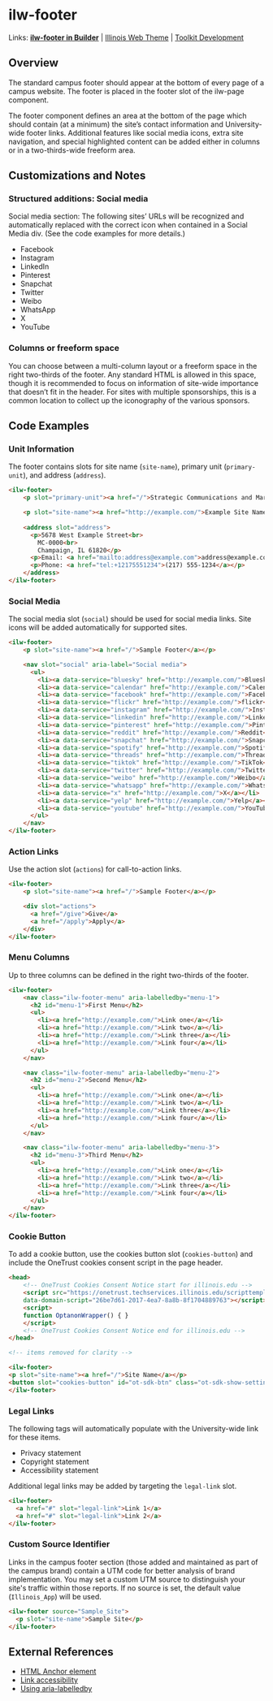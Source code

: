 # ilw-footer

Links: **[ilw-footer in Builder](https://builder3.toolkit.illinois.edu/component/ilw-footer/index.html)** |
[Illinois Web Theme](https://webtheme.illinois.edu/) |
[Toolkit Development](https://github.com/web-illinois/toolkit-management)

## Overview

The standard campus footer should appear at the bottom of every page of a campus website. The footer is placed in the footer slot of the ilw-page component.

The footer component defines an area at the bottom of the page which should contain (at a minimum) the site’s contact information and University-wide footer links. Additional features like social media icons, extra site navigation, and special highlighted content can be added either in columns or in a two-thirds-wide freeform area.

## Customizations and Notes

### Structured additions: Social media

Social media section: The following sites’ URLs will be recognized and automatically replaced with the correct icon when contained in a Social Media div. (See the code examples for more details.)

- Facebook
- Instagram
- LinkedIn
- Pinterest
- Snapchat
- Twitter
- Weibo
- WhatsApp
- X
- YouTube

### Columns or freeform space

You can choose between a multi-column layout or a freeform space in the right two-thirds of the footer.
Any standard HTML is allowed in this space, though it is recommended to focus on information of site-wide importance that doesn’t fit in the header.
For sites with multiple sponsorships, this is a common location to collect up the iconography of the various sponsors.

## Code Examples

### Unit Information

The footer contains slots for site name (`site-name`), primary unit (`primary-unit`), and address (`address`).

```html
<ilw-footer>
    <p slot="primary-unit"><a href="/">Strategic Communications and Marketing</a></p>

    <p slot="site-name"><a href="http://example.com/">Example Site Name</a></p>
    
    <address slot="address">
      <p>5678 West Example Street<br>
        MC-0000<br>
        Champaign, IL 61820</p>
      <p>Email: <a href="mailto:address@example.com">address@example.com</a></p>
      <p>Phone: <a href="tel:+12175551234">(217) 555-1234</a></p>
    </address>
</ilw-footer>
```

### Social Media

The social media slot (`social`) should be used for social media links. Site icons will be added automatically for supported sites.

```html
<ilw-footer>
    <p slot="site-name"><a href="/">Sample Footer</a></p>

    <nav slot="social" aria-label="Social media">
      <ul>
        <li><a data-service="bluesky" href="http://example.com/">Bluesky</a></li>
        <li><a data-service="calendar" href="http://example.com/">Calendar</a></li>
        <li><a data-service="facebook" href="http://example.com/">Facebook</a></li>
        <li><a data-service="flickr" href="http://example.com/">flickr</a></li>
        <li><a data-service="instagram" href="http://example.com/">Instagram</a></li>
        <li><a data-service="linkedin" href="http://example.com/">LinkedIn</a></li>
        <li><a data-service="pinterest" href="http://example.com/">Pinterest</a></li>
        <li><a data-service="reddit" href="http://example.com/">Reddit</a></li>
        <li><a data-service="snapchat" href="http://example.com/">Snapchat</a></li>
        <li><a data-service="spotify" href="http://example.com/">Spotify</a></li>
        <li><a data-service="threads" href="http://example.com/">Threads</a></li>
        <li><a data-service="tiktok" href="http://example.com/">TikTok</a></li>
        <li><a data-service="twitter" href="http://example.com/">Twitter</a></li>
        <li><a data-service="weibo" href="http://example.com/">Weibo</a></li>
        <li><a data-service="whatsapp" href="http://example.com/">WhatsApp</a></li>
        <li><a data-service="x" href="http://example.com/">X</a></li>
        <li><a data-service="yelp" href="http://example.com/">Yelp</a></li>
        <li><a data-service="youtube" href="http://example.com/">YouTube</a></li>
      </ul>
    </nav>
</ilw-footer>
```

### Action Links

Use the action slot (`actions`) for call-to-action links.

```html
<ilw-footer>
    <p slot="site-name"><a href="/">Sample Footer</a></p>

    <div slot="actions">
      <a href="/give">Give</a>
      <a href="/apply">Apply</a>
    </div>
</ilw-footer>
```

### Menu Columns

Up to three columns can be defined in the right two-thirds of the footer.

```html
<ilw-footer>
    <nav class="ilw-footer-menu" aria-labelledby="menu-1">
      <h2 id="menu-1">First Menu</h2>
      <ul>
        <li><a href="http://example.com/">Link one</a></li>
        <li><a href="http://example.com/">Link two</a></li>
        <li><a href="http://example.com/">Link three</a></li>
        <li><a href="http://example.com/">Link four</a></li>
      </ul>
    </nav>

    <nav class="ilw-footer-menu" aria-labelledby="menu-2">
      <h2 id="menu-2">Second Menu</h2>
      <ul>
        <li><a href="http://example.com/">Link one</a></li>
        <li><a href="http://example.com/">Link two</a></li>
        <li><a href="http://example.com/">Link three</a></li>
        <li><a href="http://example.com/">Link four</a></li>
      </ul>
    </nav>

    <nav class="ilw-footer-menu" aria-labelledby="menu-3">
      <h2 id="menu-3">Third Menu</h2>
      <ul>
        <li><a href="http://example.com/">Link one</a></li>
        <li><a href="http://example.com/">Link two</a></li>
        <li><a href="http://example.com/">Link three</a></li>
        <li><a href="http://example.com/">Link four</a></li>
      </ul>
    </nav>
</ilw-footer>
```

### Cookie Button

To add a cookie button, use the cookies button slot (`cookies-button`) and include the OneTrust cookies consent script in the page header.

```html
<head>
    <!-- OneTrust Cookies Consent Notice start for illinois.edu -->
    <script src="https://onetrust.techservices.illinois.edu/scripttemplates/otSDKStub.js" id="onetrust-js"
    data-domain-script="26be7d61-2017-4ea7-8a8b-8f1704889763"></script>
    <script>
    function OptanonWrapper() { }
    </script>
    <!-- OneTrust Cookies Consent Notice end for illinois.edu -->
</head>

<!-- items removed for clarity -->

<ilw-footer>
<p slot="site-name"><a href="/">Site Name</a></p>
<button slot="cookies-button" id="ot-sdk-btn" class="ot-sdk-show-settings">About Cookies</button>
</ilw-footer>
```

### Legal Links

The following tags will automatically populate with the University-wide link for these items.

- Privacy statement
- Copyright statement
- Accessibility statement

Additional legal links may be added by targeting the `legal-link` slot.

```html
<ilw-footer>
  <a href="#" slot="legal-link">Link 1</a>
  <a href="#" slot="legal-link">Link 2</a>
</ilw-footer>
```

### Custom Source Identifier

Links in the campus footer section (those added and maintained as part of the campus brand) contain a UTM code for better analysis of brand implementation. You may set a custom UTM source to distinguish your site's traffic within those reports. If no source is set, the default value (`Illinois_App`) will be used.

```html
<ilw-footer source="Sample_Site">
  <p slot="site-name">Sample Site</p>
</ilw-footer>
```

## External References

- [HTML Anchor element](https://developer.mozilla.org/en-US/docs/Web/HTML/Element/a)
- [Link accessibility](https://www.w3.org/WAI/WCAG21/Techniques/html/H30.html)
- [Using aria-labelledby](https://www.w3.org/WAI/tutorials/forms/labels/#using-aria-labelledby)
